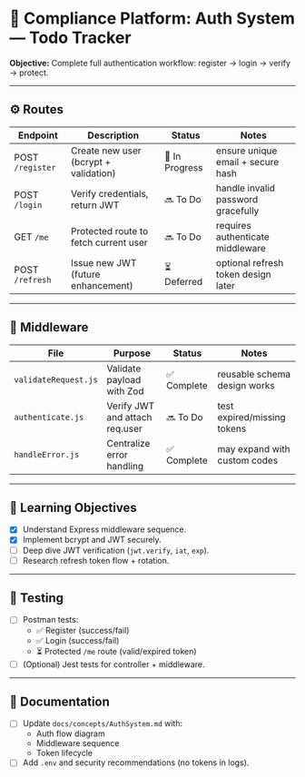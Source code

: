 # 🔐 Compliance Platform: Auth System — Todo Tracker

**Objective:** Complete full authentication workflow: register → login → verify → protect.

---

## ⚙️ Routes
| Endpoint | Description | Status | Notes |
|-----------|--------------|--------|--------|
| POST `/register` | Create new user (bcrypt + validation) | 🚧 In Progress | ensure unique email + secure hash |
| POST `/login` | Verify credentials, return JWT | 🔜 To Do | handle invalid password gracefully |
| GET `/me` | Protected route to fetch current user | 🔜 To Do | requires authenticate middleware |
| POST `/refresh` | Issue new JWT (future enhancement) | ⏳ Deferred | optional refresh token design later |

---

## 🧩 Middleware
| File | Purpose | Status | Notes |
|-------|----------|--------|--------|
| `validateRequest.js` | Validate payload with Zod | ✅ Complete | reusable schema design works |
| `authenticate.js` | Verify JWT and attach req.user | 🔜 To Do | test expired/missing tokens |
| `handleError.js` | Centralize error handling | ✅ Complete | may expand with custom codes |

---

## 🧠 Learning Objectives
- [x] Understand Express middleware sequence.
- [x] Implement bcrypt and JWT securely.
- [ ] Deep dive JWT verification (`jwt.verify`, `iat`, `exp`).
- [ ] Research refresh token flow + rotation.

---

## 🧪 Testing
- [ ] Postman tests:
  - ✅ Register (success/fail)
  - ✅ Login (success/fail)
  - ⏳ Protected `/me` route (valid/expired token)
- [ ] (Optional) Jest tests for controller + middleware.

---

## 📝 Documentation
- [ ] Update `docs/concepts/AuthSystem.md` with:
  - Auth flow diagram
  - Middleware sequence
  - Token lifecycle
- [ ] Add `.env` and security recommendations (no tokens in logs).
